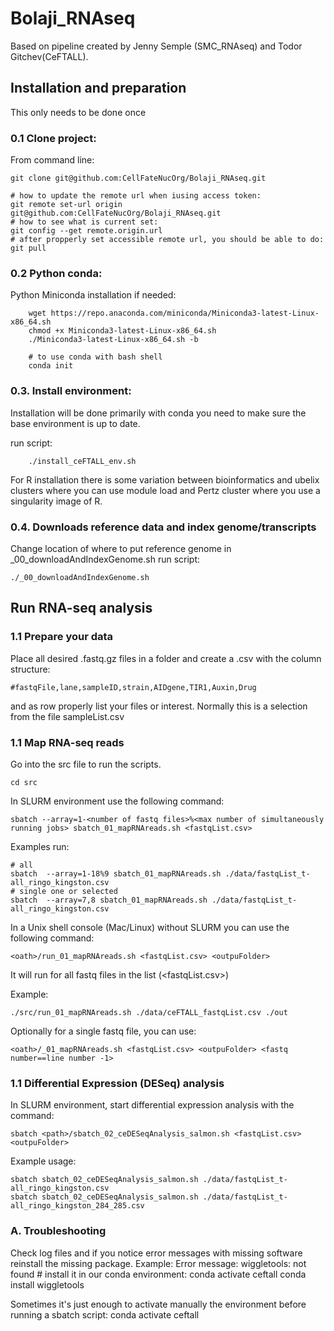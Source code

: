 # Bolaji_RNAseq

Based on pipeline created by Jenny Semple (SMC_RNAseq) and Todor Gitchev(CeFTALL).

## Installation and preparation

This only needs to be done once

### 0.1 Clone project:

From command line:

    git clone git@github.com:CellFateNucOrg/Bolaji_RNAseq.git

    # how to update the remote url when iusing access token:
    git remote set-url origin git@github.com:CellFateNucOrg/Bolaji_RNAseq.git
    # how to see what is current set:
    git config --get remote.origin.url
    # after propperly set accessible remote url, you should be able to do: git pull 

### 0.2 Python conda:

Python Miniconda installation if needed:  
```
    wget https://repo.anaconda.com/miniconda/Miniconda3-latest-Linux-x86_64.sh
    chmod +x Miniconda3-latest-Linux-x86_64.sh
    ./Miniconda3-latest-Linux-x86_64.sh -b
    
    # to use conda with bash shell 
    conda init
```

### 0.3. Install environment:

Installation will be done primarily with conda you need to make sure the base environment is up to date. 

run script: 
```
    ./install_ceFTALL_env.sh
```

For R installation there is some variation between bioinformatics and ubelix clusters where you can use module load and Pertz cluster where you use a singularity image of R.
  

### 0.4. Downloads reference data and index genome/transcripts

Change location of where to put reference genome in _00_downloadAndIndexGenome.sh
run script:

    ./_00_downloadAndIndexGenome.sh

   
## Run RNA-seq analysis

### 1.1 Prepare your data

Place all desired .fastq.gz files in a folder and create a <fastqList>.csv with the column structure:

    #fastqFile,lane,sampleID,strain,AIDgene,TIR1,Auxin,Drug

and as row properly list your files or interest. Normally this is a selection from the file sampleList.csv


### 1.1 Map RNA-seq reads
Go into the src file to run the scripts.

```
cd src
```

In SLURM environment use the following command:

    sbatch --array=1-<number of fastq files>%<max number of simultaneously running jobs> sbatch_01_mapRNAreads.sh <fastqList.csv>

Examples run:
    
    # all
    sbatch  --array=1-18%9 sbatch_01_mapRNAreads.sh ./data/fastqList_t-all_ringo_kingston.csv
    # single one or selected
    sbatch  --array=7,8 sbatch_01_mapRNAreads.sh ./data/fastqList_t-all_ringo_kingston.csv

In a Unix shell console (Mac/Linux) without SLURM you can use the following command:

    <oath>/run_01_mapRNAreads.sh <fastqList.csv> <outpuFolder>

It will run for all fastq files in the list (<fastqList.csv>)

Example:

    ./src/run_01_mapRNAreads.sh ./data/ceFTALL_fastqList.csv ./out

Optionally for a single fastq file, you can use:
    
    <oath>/_01_mapRNAreads.sh <fastqList.csv> <outpuFolder> <fastq number==line number -1>
    

### 1.1 Differential Expression (DESeq) analysis



In SLURM environment, start differential expression analysis with the command: 

    sbatch <path>/sbatch_02_ceDESeqAnalysis_salmon.sh <fastqList.csv> <outpuFolder>

Example usage:

    sbatch sbatch_02_ceDESeqAnalysis_salmon.sh ./data/fastqList_t-all_ringo_kingston.csv
    sbatch sbatch_02_ceDESeqAnalysis_salmon.sh ./data/fastqList_t-all_ringo_kingston_284_285.csv

### A. Troubleshooting

Check log files and if you notice error messages with missing software reinstall the missing package. Example:
Error message:
    wiggletools: not found
    # install it in our conda environment:
    conda activate ceftall
    conda install wiggletools
    

Sometimes it's just enough to activate manually the environment before running a sbatch script:
    conda activate ceftall

